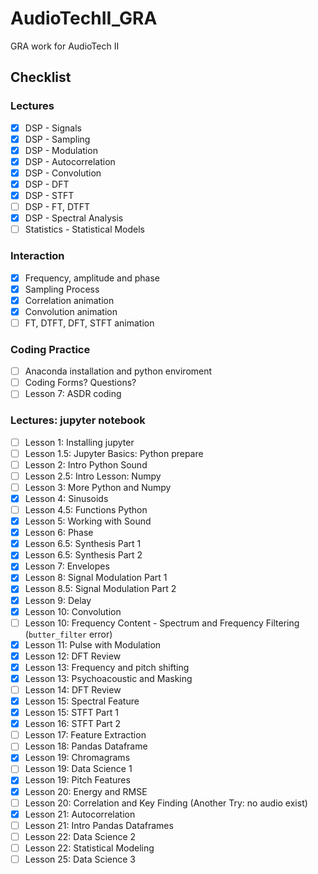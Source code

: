 # AudioTechII_GRA
GRA work for AudioTech II

## Checklist
### Lectures
- [x] DSP - Signals
- [x] DSP - Sampling
- [x] DSP - Modulation
- [x] DSP - Autocorrelation
- [x] DSP - Convolution
- [x] DSP - DFT
- [x] DSP - STFT
- [ ] DSP - FT, DTFT
- [x] DSP - Spectral Analysis
- [ ] Statistics - Statistical Models

### Interaction
- [x] Frequency, amplitude and phase
- [x] Sampling Process
- [x] Correlation animation
- [x] Convolution animation
- [ ] FT, DTFT, DFT, STFT animation

### Coding Practice
- [ ] Anaconda installation and python enviroment
- [ ] Coding Forms? Questions?
- [ ] Lesson 7: ASDR coding

### Lectures: jupyter notebook
- [ ] Lesson 1: Installing jupyter
- [ ] Lesson 1.5: Jupyter Basics: Python prepare
- [ ] Lesson 2: Intro Python Sound
- [ ] Lesson 2.5: Intro Lesson: Numpy
- [ ] Lesson 3: More Python and Numpy
- [x] Lesson 4: Sinusoids
- [ ] Lesson 4.5: Functions Python
- [x] Lesson 5: Working with Sound
- [x] Lesson 6: Phase
- [x] Lesson 6.5: Synthesis Part 1
- [x] Lesson 6.5: Synthesis Part 2
- [x] Lesson 7: Envelopes
- [x] Lesson 8: Signal Modulation Part 1
- [x] Lesson 8.5: Signal Modulation Part 2
- [x] Lesson 9: Delay
- [x] Lesson 10: Convolution
- [ ] Lesson 10: Frequency Content - Spectrum and Frequency Filtering (`butter_filter` error)
- [x] Lesson 11: Pulse with Modulation
- [x] Lesson 12: DFT Review
- [x] Lesson 13: Frequency and pitch shifting
- [x] Lesson 13: Psychoacoustic and Masking
- [ ] Lesson 14: DFT Review
- [x] Lesson 15: Spectral Feature
- [x] Lesson 15: STFT Part 1
- [x] Lesson 16: STFT Part 2
- [ ] Lesson 17: Feature Extraction
- [ ] Lesson 18: Pandas Dataframe
- [x] Lesson 19: Chromagrams
- [ ] Lesson 19: Data Science 1
- [x] Lesson 19: Pitch Features
- [x] Lesson 20: Energy and RMSE
- [ ] Lesson 20: Correlation and Key Finding (Another Try: no audio exist)
- [x] Lesson 21: Autocorrelation
- [ ] Lesson 21: Intro Pandas Dataframes
- [ ] Lesson 22: Data Science 2
- [ ] Lesson 22: Statistical Modeling
- [ ] Lesson 25: Data Science 3